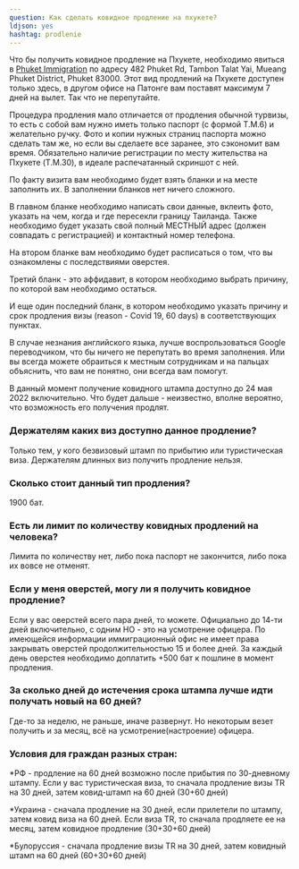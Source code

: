```yaml
---
question: Как сделать ковидное продление на пхукете?
ldjson: yes
hashtag: prodlenie
---
```


Что бы получить ковидное продление на Пхукете, необходимо явиться в [Phuket Immigration](https://goo.gl/maps/xseU2YiM7AyLauey7) по адресу 482 Phuket Rd, Tambon Talat Yai, Mueang Phuket District, Phuket 83000. Этот вид продлений на Пхукете доступен только здесь, в другом офисе на Патонге вам поставят максимум 7 дней на вылет. Так что не перепутайте.

Процедура продления мало отличается от продления обычной турвизы, то есть с собой вам нужно иметь только паспорт (с формой T.M.6) и желательно ручку. Фото и копии нужных страниц паспорта можно сделать там же, но если вы сделаете все заранее, это сэкономит вам время. Обязательно наличие регистрации по месту жительства на Пхукете (T.M.30), в идеале распечатанный скриншот с ней. 

По факту визита вам необходимо будет взять бланки и на месте заполнить их. В заполнении бланков нет ничего сложного. 

В главном бланке необходимо написать свои данные, вклеить фото, указать на чем, когда и где пересекли границу Таиланда. Также необходимо будет указать свой полный МЕСТНЫЙ адрес (должен совпадать с регистрацией) и контактный номер телефона.

На втором бланке вам необходимо будет расписаться о том, что вы ознакомлены с последствиями оверстея.

Третий бланк - это аффидавит, в котором необходимо выбрать причину, по которой вам необходимо остаться. 

И еще один последний бланк, в котором необходимо указать причину и срок продления визы (reason - Covid 19, 60 days) в соответствующих пунктах. 

В случае незнания английского языка, лучше воспрользоваться Google переводчиком, что бы ничего не перепутать во время заполнения. Или вы всегда можете обраиться к местным сотрудникам и на пальцах объяснить, что вам не понятно, они всегда вам помогут.

В данный момент получение ковидного штампа доступно до 24 мая 2022 включительно. Что будет дальше - неизвестно, вполне вероятно, что возможность его получения продлят.

### Держателям каких виз доступно данное продление?
Только тем, у кого безвизовый штамп по прибытию или туристическая виза. Держателям длинных виз получить продление нельзя.

### Сколько стоит данный тип продления?
1900 бат.

### Есть ли лимит по количеству ковидных продлений на человека?
Лимита по количеству нет, либо пока паспорт не закончится, либо пока их вовсе не отменят.

### Если у меня оверстей, могу ли я получить ковидное продление?
Если у вас оверстей всего пара дней, то можете. Официально до 14-ти дней включительно, с одним НО - это на усмотрение офицера. По имеющейся информации иммиграционный офис не имеет права закрывать оверстей продолжительностью 15 и более дней. За каждый день оверстея необходимо доплатить +500 бат к пошлине в момент продления.

### За сколько дней до истечения срока штампа лучше идти получать новый на 60 дней?
Где-то за неделю, не раньше, иначе развернут. Но некоторым везет получить и за месяц, всё на усмотрение(настроение) офицера.

### Условия для граждан разных стран: 

*РФ - продление на 60 дней возможно после прибытия по 30-дневному штампу. Если у вас туристическая виза, то сначала продление визы TR на 30 дней, затем ковид-штамп на 60 дней (30+60 дней)

*Украина - сначала продление на 30 дней, если прилетели по штампу, затем ковид виза на 60 дней. Если виза TR, то сначала продляете ее на месяц, затем ковидное продление (30+30+60 дней)

*Булоруссия - сначала продление визы TR на 30 дней, затем ковидный штамп на 60 дней (60+30+60 дней)

